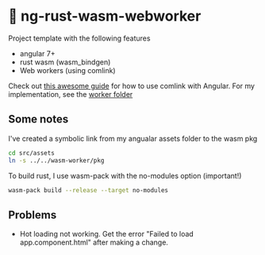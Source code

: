 # 🏃 ng-rust-wasm-webworker

Project template with the following features

* angular 7+
* rust wasm (wasm_bindgen)
* Web workers (using comlink)

Check out [this awesome guide](https://medium.com/lacolaco-blog/enjoyable-webworkers-in-angular-41cfeb0e6519) for how to use comlink with Angular. For my implementation, see the [worker folder](src/app/worker/)

## Some notes

I've created a symbolic link from my angualar assets folder to the wasm pkg

```bash
cd src/assets
ln -s ../../wasm-worker/pkg
```

To build rust, I use wasm-pack with the no-modules option (important!)

```bash
wasm-pack build --release --target no-modules
```

## Problems

* Hot loading not working. Get the error "Failed to load app.component.html" after making a change.

